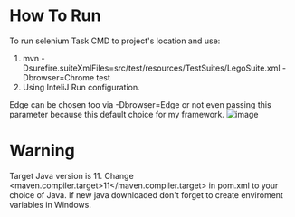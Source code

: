# How To Run

 To run selenium Task CMD to project's location and use:
 1. mvn -Dsurefire.suiteXmlFiles=src/test/resources/TestSuites/LegoSuite.xml -Dbrowser=Chrome test 
 2. Using InteliJ Run configuration.
 
 Edge can be chosen too via  -Dbrowser=Edge or not even passing this parameter because this default choice for my framework.
 ![image](https://user-images.githubusercontent.com/25178870/156804102-dd6e0b5a-a8d6-480f-99da-98c3de5c6f44.png)

# Warning

Target Java version is 11. Change <maven.compiler.target>11</maven.compiler.target> in pom.xml to your choice of Java.
If new java downloaded don't forget to create enviroment variables in Windows.

